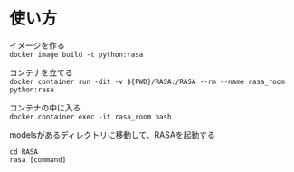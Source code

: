 
使い方
=====

イメージを作る  
`docker image build -t python:rasa`

コンテナを立てる  
`docker container run -dit -v ${PWD}/RASA:/RASA --rm --name rasa_room python:rasa`

コンテナの中に入る  
`docker container exec -it rasa_room bash`

modelsがあるディレクトリに移動して、RASAを起動する  
```
cd RASA
rasa [command]
```
